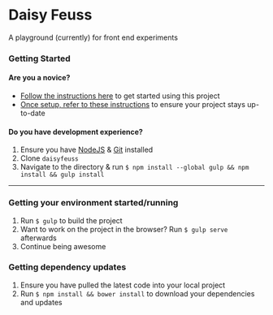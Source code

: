# Daisy Feuss
A playground (currently) for front end experiments

### Getting Started

#### Are you a novice?
- [Follow the instructions here](../../wiki/How-to-Use) to get started using this project
- [Once setup, refer to these instructions](../../wiki/How-to-Update) to ensure your project stays up-to-date

#### Do you have development experience?
1. Ensure you have [NodeJS](https://nodejs.org/en/) & [Git](https://git-scm.com/downloads) installed
2. Clone `daisyfeuss`
3. Navigate to the directory & run `$ npm install --global gulp && npm install && gulp install`

---

### Getting your environment started/running
1. Run `$ gulp` to build the project
2. Want to work on the project in the browser? Run `$ gulp serve` afterwards
3. Continue being awesome

### Getting dependency updates
1. Ensure you have pulled the latest code into your local project
2. Run `$ npm install && bower install` to download your dependencies and updates
